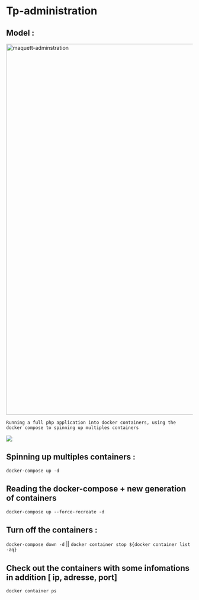 # Tp-administration

## Model :
<img src="https://i.ibb.co/4VgyCvK/maquett-adminstration.png" alt="maquett-adminstration" border="0" width="1000"> 


`Running a full php application into docker containers, using the docker compose to spinning up multiples containers`

<img src="https://grafikart.fr/media/resize/1330/750/uploads/attachments/2015/background-635-600a91d4e2030131568421.jpg?s=6656bac3ba1dbce11ed40d8949097ab5">

## Spinning up multiples containers : 
`docker-compose up -d`

## Reading the docker-compose + new generation of containers 
 `docker-compose up --force-recreate -d`


## Turn off the containers : 
`docker-compose down -d` || `docker container stop ${docker container list -aq}`

## Check out the containers with some infomations in addition [ ip, adresse, port]
`docker container ps`

